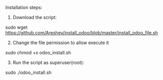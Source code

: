 Installation steps:
1. Download the script:

sudo wget https://github.com/Areshey/install_odoo/blob/master/install_odoo_file.sh

2. Change the file permission to allow execute it

sudo chmod +x odoo_install.sh

3. Run the script as superuser(root):

sudo ./odoo_install.sh

